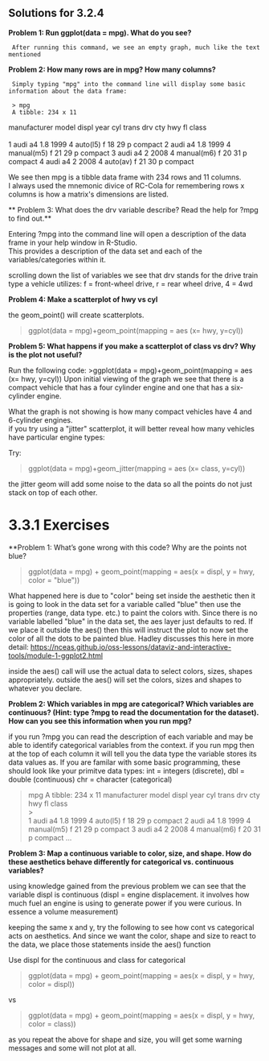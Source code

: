 ## Solutions for 3.2.4 

**Problem 1: Run ggplot(data = mpg). What do you see?**

     After running this command, we see an empty graph, much like the text mentioned
     
**Problem 2: How many rows are in mpg? How many columns?**

     Simply typing "mpg" into the command line will display some basic information about the data frame:
     
     > mpg
     A tibble: 234 x 11   
   manufacturer model      displ  year   cyl trans      drv     cty   hwy fl    class  
   <chr>        <chr>      <dbl> <int> <int> <chr>      <chr> <int> <int> <chr> <chr>  
 1 audi         a4           1.8  1999     4 auto(l5)   f        18    29 p     compact
 2 audi         a4           1.8  1999     4 manual(m5) f        21    29 p     compact
 3 audi         a4           2    2008     4 manual(m6) f        20    31 p     compact
 4 audi         a4           2    2008     4 auto(av)   f        21    30 p     compact
 
 
 We see then mpg is a tibble data frame with 234 rows and 11 columns.  
 I always used the mnemonic divice of RC-Cola for remembering rows x columns is how a matrix's dimensions are listed.
 
 
** Problem 3: What does the drv variable describe? Read the help for ?mpg to find out.**

Entering ?mpg into the command line will open a description of the data frame in your help window in R-Studio.  
This provides a description of the data set and each of the variables/categories within it.

scrolling down the list of variables we see that drv stands for the drive train type a vehicle utilizes:
             f = front-wheel drive, r = rear wheel drive, 4 = 4wd
             
**Problem 4: Make a scatterplot of hwy vs cyl**

the geom_point() will create scatterplots.

>ggplot(data = mpg)+geom_point(mapping = aes (x= hwy, y=cyl))


**Problem 5: What happens if you make a scatterplot of class vs drv? Why is the plot not useful?**

Run the following code:  >ggplot(data = mpg)+geom_point(mapping = aes (x= hwy, y=cyl))
   Upon initial viewing of the graph we see that there is a compact vehicle that has a four cylinder engine and one that has a six-cylinder engine.
   
   What the graph is not showing is how many compact vehicles have 4 and 6-cylinder engines.  
   if you try using a "jitter" scatterplot, it will better reveal how many vehicles have particular engine types:
   
   Try:
   >ggplot(data = mpg)+geom_jitter(mapping = aes (x= class, y=cyl))   
   
   the jitter geom will add some noise to the data so all the points do not just stack on top of each other.
   
   
# 3.3.1 Exercises

**Problem 1: What’s gone wrong with this code? Why are the points not blue?

>ggplot(data = mpg) + 
>  geom_point(mapping = aes(x = displ, y = hwy, color = "blue"))

What happened here is due to "color" being set inside the aesthetic then it is going to look in the data set for a variable called "blue" then use the properties (range, data type. etc.) to paint the colors with.  Since there is no variable labelled "blue" in the data set, the aes layer just defaults to red.  If we place it outside the aes() then this will instruct the plot to now set the color of all the dots to be painted blue.  Hadley discusses this here in more detail: https://nceas.github.io/oss-lessons/dataviz-and-interactive-tools/module-1-ggplot2.html

inside the aes() call will use the actual data to select colors, sizes, shapes appropriately.  outside the aes() will set the colors, sizes and shapes to whatever you declare.

**Problem 2: Which variables in mpg are categorical? Which variables are continuous? (Hint: type ?mpg to read the documentation for the dataset). How can you see this information when you run mpg?**

if you run ?mpg you can read the description of each variable and may be able to identify categorical variables from the context.  if you run mpg then at the top of each column it will tell you the data type the variable stores its data values as.  If you are familar with some basic programming, these should look like your primitve data types:  int = integers (discrete), dbl = double (continuous) chr = character (categorical)

>mpg
>A tibble: 234 x 11
>   manufacturer model      displ  year   cyl trans      drv     cty   hwy fl    class  
>   <chr>     >   <chr>      <dbl> <int> <int> <chr>      <chr> <int> <int> <chr> <chr>  
> 1 audi         a4           1.8  1999     4 auto(l5)   f        18    29 p     compact
> 2 audi         a4           1.8  1999     4 manual(m5) f        21    29 p     compact
> 3 audi         a4           2    2008     4 manual(m6) f        20    31 p     compact
>   ...


**Problem 3: Map a continuous variable to color, size, and shape. How do these aesthetics behave differently for categorical vs. continuous variables?**

using knowledge gained from the previous problem we can see that the variable displ is continuous (displ = engine displacement.  it involves how much fuel an engine is using to generate power if you were curious.  In essence a volume measurement)

keeping the same x and y, try the following to see how cont vs categorical acts on aesthetics.  And since we want the color, shape and size to react to the data, we place those statements inside the aes() function

Use displ for the continuous and class for categorical

>ggplot(data = mpg) + 
>    geom_point(mapping = aes(x = displ, y = hwy, color = displ))
    
vs

>ggplot(data = mpg) + 
>    geom_point(mapping = aes(x = displ, y = hwy, color = class))

as you repeat the above for shape and size, you will get some warning messages and some will not plot at all.




